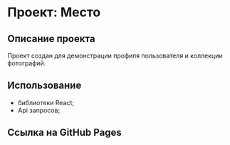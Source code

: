 # Проект: Место

## **Описание проекта**
Проект создан для демонстрации профиля пользователя и коллекции фотографий. 

## **Использование**
- библиотеки React;
- Api запросов;

## **Ссылка на GitHub Pages**
